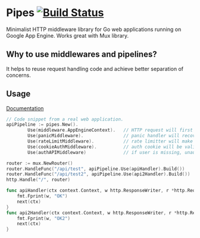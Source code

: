 # Pipes [![Build Status](https://travis-ci.com/v3nom/pipes.svg?branch=master)](https://travis-ci.com/v3nom/pipes)
Minimalist HTTP middleware library for Go web applications running on Google App Engine. Works great with Mux library.

## Why to use middlewares and pipelines?
It helps to reuse request handling code and achieve better separation of concerns.

## Usage

[Documentation](https://godoc.org/github.com/v3nom/pipes)

```go
// Code snippet from a real web application.
apiPipeline := pipes.New().
		Use(middleware.AppEngineContext).   // HTTP request will first get Google App Engine context
		Use(panicMiddleware).               // panic handler will recover, log and present user friendly message if panic is called              
		Use(rateLimitMiddleware).           // rate limitter will make sure that our API endpoint is not overwhelmed
		Use(cookieAuthMiddleware).          // auth cookie will be validated and user object added to the context
        Use(authAPIMiddleware)              // if user is missing, unauthorised API response will be returned without running any business logic

router := mux.NewRouter()
router.HandleFunc("/api/test", apiPipeline.Use(apiHandler).Build())
router.HandleFunc("/api/test2", apiPipeline.Use(api2Handler).Build())
http.Handle("/", router)

func apiHandler(ctx context.Context, w http.ResponseWriter, r *http.Request, next pipes.Next){
    fmt.Fprint(w, "OK")
    next(ctx)
}
func api2Handler(ctx context.Context, w http.ResponseWriter, r *http.Request, next pipes.Next){
    fmt.Fprint(w, "OK2")
    next(ctx)
}
```
